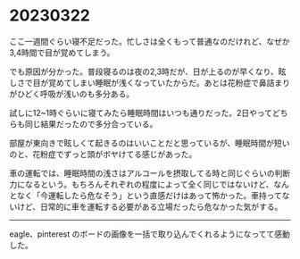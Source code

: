 # 20230322

ここ一週間ぐらい寝不足だった。忙しさは全くもって普通なのだけれど、なぜか3,4時間で目が覚めてしまう。

でも原因が分かった。普段寝るのは夜の2,3時だが、日が上るのが早くなり、眩しさで目が覚めてしまい睡眠が浅くなっていたからだ。あとは花粉症で鼻詰まりがひどく呼吸が浅いのも多分ある。

試しに12~1時ぐらいに寝てみたら睡眠時間はいつも通りだった。2日やってどちらも同じ結果だったので多分合っている。

部屋が東向きで眩しくて起きるのはいいことだと思っているが、睡眠時間が短いのと、花粉症でずっと頭がボヤけてる感じがあった。

車の運転では、睡眠時間の浅さはアルコールを摂取してる時と同じぐらいの判断力になるという。もちろんそれぞれの程度によって全く同じではないけど、なんとなく「今運転したら危なそう」という直感だけはあって怖かった。車持ってないけど、日常的に車を運転する必要がある立場だったら危なかった気がする。

---

eagle、pinterest のボードの画像を一括で取り込んでくれるようになってて感動した。